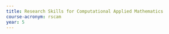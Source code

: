 ```yaml
---
title: Research Skills for Computational Applied Mathematics
course-acronym: rscam
year: 5
---
```


<!-- Remove this comment and add a summary! -->

<!-- **Main topics**: -->